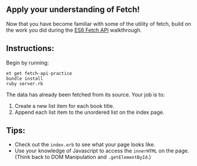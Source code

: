 ## Apply your understanding of Fetch!

Now that you have become familiar with some of the utility of fetch, build on the work you did during the [ES6 Fetch API](https://learn.launchacademy.com/lessons/es6-fetch-api) walkthrough.


## Instructions:

Begin by running:
```
et get fetch-api-practice
bundle install
ruby server.rb
```

The data has already been fetched from its source.  Your job is to:
1. Create a new list item for each book title.
2. Append each list item to the unordered list on the index page.

## Tips:

* Check out the `index.erb` to see what your page looks like.
* Use your knowledge of Javascript to access the `innerHTML` on the page.  (Think back to DOM Manipulation and `.getElementById`.)
